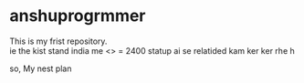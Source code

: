 # anshuprogrmmer
This is my frist repository.
<br>
ie
the kist stand 
india me <> = 2400 statup ai se relatided kam ker ker rhe h 

so, My nest plan
